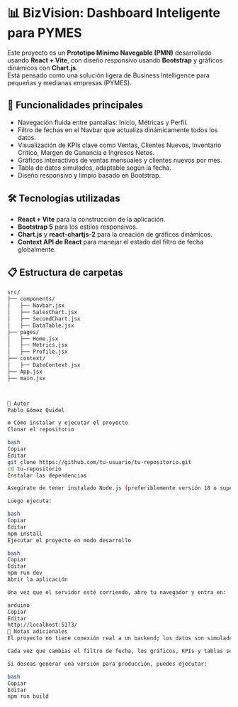 # 📊 BizVision: Dashboard Inteligente para PYMES

Este proyecto es un **Prototipo Mínimo Navegable (PMN)** desarrollado usando **React + Vite**, con diseño responsivo usando **Bootstrap** y gráficos dinámicos con **Chart.js**.  
Está pensado como una solución ligera de Business Intelligence para pequeñas y medianas empresas (PYMES).

## 🚀 Funcionalidades principales

- Navegación fluida entre pantallas: Inicio, Métricas y Perfil.
- Filtro de fechas en el Navbar que actualiza dinámicamente todos los datos.
- Visualización de KPIs clave como Ventas, Clientes Nuevos, Inventario Crítico, Margen de Ganancia e Ingresos Netos.
- Gráficos interactivos de ventas mensuales y clientes nuevos por mes.
- Tabla de datos simulados, adaptable según la fecha.
- Diseño responsivo y limpio basado en Bootstrap.

## 🛠️ Tecnologías utilizadas

- **React + Vite** para la construcción de la aplicación.
- **Bootstrap 5** para los estilos responsivos.
- **Chart.js** y **react-chartjs-2** para la creación de gráficos dinámicos.
- **Context API de React** para manejar el estado del filtro de fecha globalmente.

## 📋 Estructura de carpetas

```bash
src/
├── components/
│   ├── Navbar.jsx
│   ├── SalesChart.jsx
│   ├── SecondChart.jsx
│   ├── DataTable.jsx
├── pages/
│   ├── Home.jsx
│   ├── Metrics.jsx
│   ├── Profile.jsx
├── context/
│   ├── DateContext.jsx
├── App.jsx
├── main.jsx



🧠 Autor
Pablo Gómez Quidel

⚙️ Cómo instalar y ejecutar el proyecto
Clonar el repositorio

bash
Copiar
Editar
git clone https://github.com/tu-usuario/tu-repositorio.git
cd tu-repositorio
Instalar las dependencias

Asegúrate de tener instalado Node.js (preferiblemente versión 18 o superior).

Luego ejecuta:

bash
Copiar
Editar
npm install
Ejecutar el proyecto en modo desarrollo

bash
Copiar
Editar
npm run dev
Abrir la aplicación

Una vez que el servidor esté corriendo, abre tu navegador y entra en:

arduino
Copiar
Editar
http://localhost:5173/
💬 Notas adicionales
El proyecto no tiene conexión real a un backend; los datos son simulados dinámicamente en el frontend.

Cada vez que cambias el filtro de fecha, los gráficos, KPIs y tablas se actualizan automáticamente simulando diferentes períodos de tiempo.

Si deseas generar una versión para producción, puedes ejecutar:

bash
Copiar
Editar
npm run build

